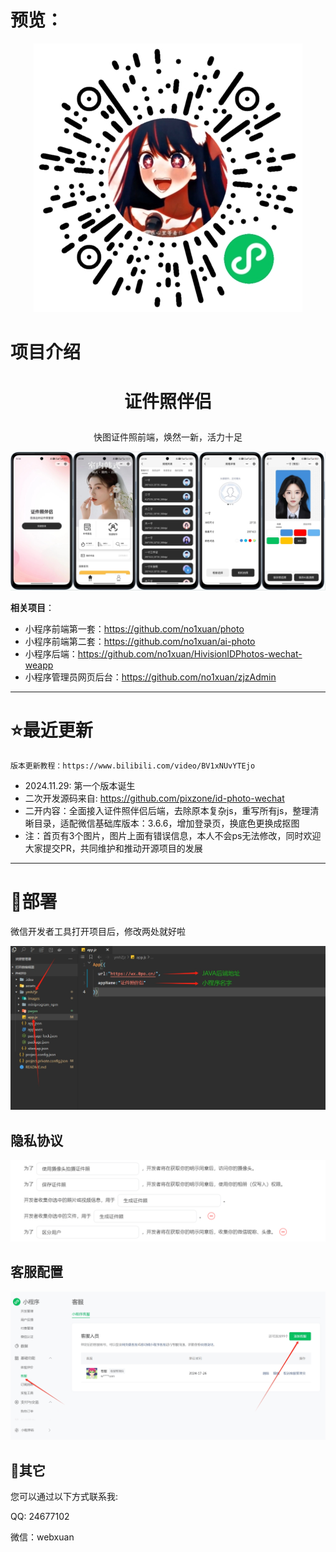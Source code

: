 # 预览：

<p align="center"><img src="./assets/readme/3.png"></p>

# 项目介绍

# <p align="center">证件照伴侣</p>
<p align="center">快图证件照前端，焕然一新，活力十足</p>
<p align="center"><img src="./assets/readme/1.png"></p>



**相关项目**：
- 小程序前端第一套：https://github.com/no1xuan/photo
- 小程序前端第二套：https://github.com/no1xuan/ai-photo
- 小程序后端：https://github.com/no1xuan/HivisionIDPhotos-wechat-weapp
- 小程序管理员网页后台：https://github.com/no1xuan/zjzAdmin

------

# ⭐最近更新
    版本更新教程：https://www.bilibili.com/video/BV1xNUvYTEjo

- 2024.11.29: 第一个版本诞生
- 二次开发源码来自: https://github.com/pixzone/id-photo-wechat
- 二开内容：全面接入证件照伴侣后端，去除原本复杂js，重写所有js，整理清晰目录，适配微信基础库版本：3.6.6，增加登录页，换底色更换成抠图
- 注：首页有3个图片，图片上面有错误信息，本人不会ps无法修改，同时欢迎大家提交PR，共同维护和推动开源项目的发展
------

# 🔧部署

微信开发者工具打开项目后，修改两处就好啦

<img src="./assets/readme/2.png">



## 隐私协议

<img src="./assets/readme/4.png">



## 客服配置

<img src="./assets/readme/10.png">



## 📧其它

您可以通过以下方式联系我:

QQ: 24677102

微信：webxuan
